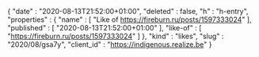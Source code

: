 {
  "date" : "2020-08-13T21:52:00+01:00",
  "deleted" : false,
  "h" : "h-entry",
  "properties" : {
    "name" : [ "Like of https://fireburn.ru/posts/1597333024" ],
    "published" : [ "2020-08-13T21:52:00+01:00" ],
    "like-of" : [ "https://fireburn.ru/posts/1597333024" ]
  },
  "kind" : "likes",
  "slug" : "2020/08/gsa7y",
  "client_id" : "https://indigenous.realize.be"
}
